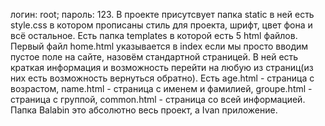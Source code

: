 логин: root; пароль: 123.
В проекте присутсвует папка static в ней есть style.css в котором прописаны стиль для проекта, шрифт, цвет фона и всё остальное.
Есть папка templates в которой есть 5 html файлов. Первый файл home.html указывается в index если мы просто вводим пустое поле на сайте, назовём стандартной страницей. В ней есть краткая информация и возможность перейти на любую из страниц(из них есть возможность вернуться обратно).
Есть age.html - страница с возрастом, name.html - страница с именем и фамилией, groupe.html - страница с группой, common.html - страница со всей информацией. 
Папка Balabin это абсолютно весь проект, а Ivan приложение. 
